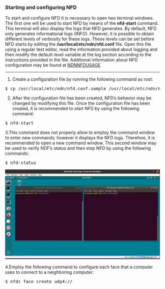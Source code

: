 ### Starting and configuring NFD
To start and configure NFD it is necessary to open two terminal windows. The first one will be used to start NFD by means of the <b>nfd-start</b> command. This terminal will also display the logs that NFD generates. By default, NFD only generates informational logs (INFO). However, it is possible to obtain different levels of verbosity for these logs. These levels can be set before NFD starts by editing the <b>/usr/local/etc/ndn/nfd.conf</b> file. Open this file using a regular text editor, read the information provided about logging and then modify the default-level variable at the log section according to the instructions provided in the file. Additional information about NFD configuration may be found at [NDNNFDUSAGE](https://named-data.net/doc/NLSR/current/beginners-guide.html#ndnnfdusage)
***

1. Create a configuration file by running the following command as root:
<pre>
$ cp /usr/local/etc/ndn/nfd.conf.sample /usr/local/etc/ndn/nfd.conf
</pre>


2. After the configuration file has been created, NFD’s behavior may be changed by modifying this file. Once the configuration file has been created, it is recommended to start NFD by using the following command:

<pre>
$ nfd-start
</pre>

3.This command does not properly allow to employ the command window to enter new commands; however it displays the NFD logs. Therefore, it is recommended to open a new command window. This second window may be used to verify NDF’s status and then stop NFD by using the following commands:

<pre>
$ nfd-status
</pre>

![alt img](https://github.com/syaifulahdan/Mini-NDN-Work/blob/main/Assignment%202:NDNrg-Topology/NDNrg-Image-Node1/NFD-Image-Node1/NFD-Opentwoterminal-node1.png)

4.Employ the following command to configure each face that a computer uses to connect to a neighboring computer:
<pre>
$ nfdc face create udp4://<remote-ip-address>
</pre>


